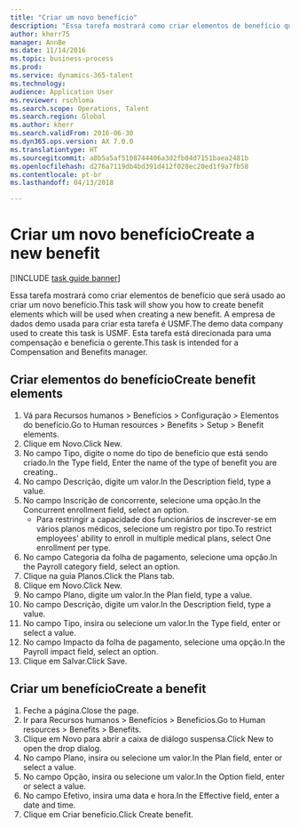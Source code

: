 ```yaml
--- 
title: "Criar um novo benefício"
description: "Essa tarefa mostrará como criar elementos de benefício que será usado ao criar um novo benefício."
author: kherr75
manager: AnnBe
ms.date: 11/14/2016
ms.topic: business-process
ms.prod: 
ms.service: dynamics-365-talent
ms.technology: 
audience: Application User
ms.reviewer: rschloma
ms.search.scope: Operations, Talent
ms.search.region: Global
ms.author: kherr
ms.search.validFrom: 2016-06-30
ms.dyn365.ops.version: AX 7.0.0
ms.translationtype: HT
ms.sourcegitcommit: a8b5a5af5108744406a3d2fb84d7151baea2481b
ms.openlocfilehash: d276a7119db4bd391d412f028ec20ed1f9a7fb58
ms.contentlocale: pt-br
ms.lasthandoff: 04/13/2018

---
```

# <a name="create-a-new-benefit"></a><span data-ttu-id="e5803-103">Criar um novo benefício</span><span class="sxs-lookup"><span data-stu-id="e5803-103">Create a new benefit</span></span>

[!INCLUDE [task guide banner](../../includes/task-guide-banner.md)]

<span data-ttu-id="e5803-104">Essa tarefa mostrará como criar elementos de benefício que será usado ao criar um novo benefício.</span><span class="sxs-lookup"><span data-stu-id="e5803-104">This task will show you how to create benefit elements which will be used when creating a new benefit.</span></span> <span data-ttu-id="e5803-105">A empresa de dados demo usada para criar esta tarefa é USMF.</span><span class="sxs-lookup"><span data-stu-id="e5803-105">The demo data company used to create this task is USMF.</span></span> <span data-ttu-id="e5803-106">Esta tarefa está direcionada para uma compensação e beneficia o gerente.</span><span class="sxs-lookup"><span data-stu-id="e5803-106">This task is intended for a Compensation and Benefits manager.</span></span>


## <a name="create-benefit-elements"></a><span data-ttu-id="e5803-107">Criar elementos do benefício</span><span class="sxs-lookup"><span data-stu-id="e5803-107">Create benefit elements</span></span>
1. <span data-ttu-id="e5803-108">Vá para Recursos humanos > Benefícios > Configuração > Elementos do benefício.</span><span class="sxs-lookup"><span data-stu-id="e5803-108">Go to Human resources > Benefits > Setup > Benefit elements.</span></span>
2. <span data-ttu-id="e5803-109">Clique em Novo.</span><span class="sxs-lookup"><span data-stu-id="e5803-109">Click New.</span></span>
3. <span data-ttu-id="e5803-110">No campo Tipo, digite o nome do tipo de benefício que está sendo criado.</span><span class="sxs-lookup"><span data-stu-id="e5803-110">In the Type field, Enter the name of the type of benefit you are creating..</span></span>
4. <span data-ttu-id="e5803-111">No campo Descrição, digite um valor.</span><span class="sxs-lookup"><span data-stu-id="e5803-111">In the Description field, type a value.</span></span>
5. <span data-ttu-id="e5803-112">No campo Inscrição de concorrente, selecione uma opção.</span><span class="sxs-lookup"><span data-stu-id="e5803-112">In the Concurrent enrollment field, select an option.</span></span>
    * <span data-ttu-id="e5803-113">Para restringir a capacidade dos funcionários de inscrever-se em vários planos médicos, selecione um registro por tipo.</span><span class="sxs-lookup"><span data-stu-id="e5803-113">To restrict employees' ability to enroll in multiple medical plans, select One enrollment per type.</span></span>  
6. <span data-ttu-id="e5803-114">No campo Categoria da folha de pagamento, selecione uma opção.</span><span class="sxs-lookup"><span data-stu-id="e5803-114">In the Payroll category field, select an option.</span></span>
7. <span data-ttu-id="e5803-115">Clique na guia Planos.</span><span class="sxs-lookup"><span data-stu-id="e5803-115">Click the Plans tab.</span></span>
8. <span data-ttu-id="e5803-116">Clique em Novo.</span><span class="sxs-lookup"><span data-stu-id="e5803-116">Click New.</span></span>
9. <span data-ttu-id="e5803-117">No campo Plano, digite um valor.</span><span class="sxs-lookup"><span data-stu-id="e5803-117">In the Plan field, type a value.</span></span>
10. <span data-ttu-id="e5803-118">No campo Descrição, digite um valor.</span><span class="sxs-lookup"><span data-stu-id="e5803-118">In the Description field, type a value.</span></span>
11. <span data-ttu-id="e5803-119">No campo Tipo, insira ou selecione um valor.</span><span class="sxs-lookup"><span data-stu-id="e5803-119">In the Type field, enter or select a value.</span></span>
12. <span data-ttu-id="e5803-120">No campo Impacto da folha de pagamento, selecione uma opção.</span><span class="sxs-lookup"><span data-stu-id="e5803-120">In the Payroll impact field, select an option.</span></span>
13. <span data-ttu-id="e5803-121">Clique em Salvar.</span><span class="sxs-lookup"><span data-stu-id="e5803-121">Click Save.</span></span>

## <a name="create-a-benefit"></a><span data-ttu-id="e5803-122">Criar um benefício</span><span class="sxs-lookup"><span data-stu-id="e5803-122">Create a benefit</span></span>
1. <span data-ttu-id="e5803-123">Feche a página.</span><span class="sxs-lookup"><span data-stu-id="e5803-123">Close the page.</span></span>
2. <span data-ttu-id="e5803-124">Ir para Recursos humanos > Benefícios > Benefícios.</span><span class="sxs-lookup"><span data-stu-id="e5803-124">Go to Human resources > Benefits > Benefits.</span></span>
3. <span data-ttu-id="e5803-125">Clique em Novo para abrir a caixa de diálogo suspensa.</span><span class="sxs-lookup"><span data-stu-id="e5803-125">Click New to open the drop dialog.</span></span>
4. <span data-ttu-id="e5803-126">No campo Plano, insira ou selecione um valor.</span><span class="sxs-lookup"><span data-stu-id="e5803-126">In the Plan field, enter or select a value.</span></span>
5. <span data-ttu-id="e5803-127">No campo Opção, insira ou selecione um valor.</span><span class="sxs-lookup"><span data-stu-id="e5803-127">In the Option field, enter or select a value.</span></span>
6. <span data-ttu-id="e5803-128">No campo Efetivo, insira uma data e hora.</span><span class="sxs-lookup"><span data-stu-id="e5803-128">In the Effective field, enter a date and time.</span></span>
7. <span data-ttu-id="e5803-129">Clique em Criar benefício.</span><span class="sxs-lookup"><span data-stu-id="e5803-129">Click Create benefit.</span></span>


